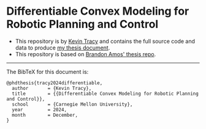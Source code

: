 # Differentiable Convex Modeling for Robotic Planning and Control

+ This repository is by [Kevin Tracy](http://kevintracy.info)
  and contains the full source code and data to produce
  [my thesis document](https://kevintracy.info/thesis.pdf).
+ This repository is based on [Brandon Amos' thesis repo](https://github.com/bamos/thesis).

---

The BibTeX for this document is:

```
@phdthesis{tracy2024differentiable,
  author       = {Kevin Tracy},
  title        = {{Differentiable Convex Modeling for Robotic Planning and Control}},
  school       = {Carnegie Mellon University},
  year         = 2024,
  month        = December,
}
```
